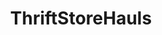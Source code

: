 ---
title: ThriftStoreHauls
crosslinks:
- Flipping
- analog
- goodyearwelt
- vintageaudio
- CoolCollections
- AskReddit
- aww
- Watches
- pics
- Bowling
- DIY
- whatisthisthing
- streetwear
- malelivingspace
- whatsthisrock
- Mid_Century
- translator
- VintageTees
- youdontsurf
---